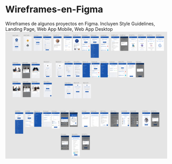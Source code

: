 # Wireframes-en-Figma
Wireframes de algunos proyectos en Figma. Incluyen Style Guidelines, Landing Page, Web App Mobile, Web App Desktop
![Screenshot](screenshot_wireframes.png)
